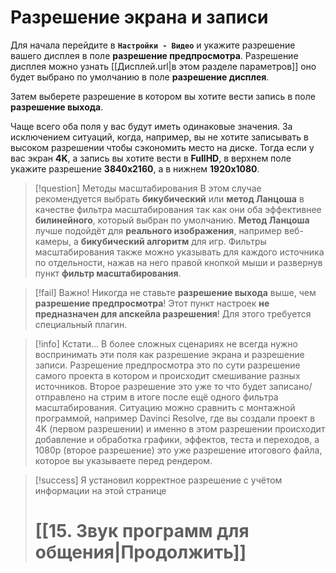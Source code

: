 # **Разрешение экрана и записи**

Для начала перейдите в **`Настройки - Видео`** и укажите разрешение вашего дисплея в поле **разрешение предпросмотра**. Разрешение дисплея можно узнать [[Дисплей.url|в этом разделе параметров]] оно будет выбрано по умолчанию в поле **разрешение дисплея**.

Затем выберете разрешение в котором вы хотите вести запись в поле **разрешение выхода**.

Чаще всего оба поля у вас будут иметь одинаковые значения. За исключением ситуаций, когда, например, вы не хотите записывать в высоком разрешении чтобы сэкономить место на диске. Тогда если у вас экран **4K**, а запись вы хотите вести в **FullHD**, в верхнем поле укажите разрешение **3840x2160**, а в нижнем **1920x1080**.

> [!question] Методы масштабирования
> В этом случае рекомендуется выбрать **бикубический** или **метод Ланцоша** в качестве фильтра масштабирования так как они оба эффективнее **билинейного**, который выбран по умолчанию. **Метод Ланцоша** лучше подойдёт для **реального изображения**, например веб-камеры, а **бикубический алгоритм** для игр. Фильтры масштабирования также можно указывать для каждого источника по отдельности, нажав на него правой кнопкой мыши и развернув пункт **фильтр масштабирования**.

> [!fail] Важно!
> Никогда не ставьте **разрешение выхода** выше, чем **разрешение предпросмотра**! 
> Этот пункт настроек **не предназначен для апскейла разрешения**! Для этого требуется специальный плагин.

> [!info] Кстати...
> В более сложных сценариях не всегда нужно воспринимать эти поля как разрешение экрана и разрешение записи. Разрешение предпросмотра это по сути разрешение самого проекта в котором и происходит смешивание разных источников. Второе разрешение это уже то что будет записано/отправлено на стрим в итоге после ещё одного фильтра масштабирования. Ситуацию можно сравнить с монтажной программой, например Davinci Resolve, где вы создали проект в 4K (первом разрешении) и именно в этом разрешении происходит добавление и обработка графики, эффектов, теста и переходов, а 1080p (второе разрешение) это уже разрешение итогового файла, которое вы указываете перед рендером.

> [!success] Я установил корректное разрешение с учётом информации на этой странице
> # [[15. Звук программ для общения|Продолжить]]